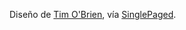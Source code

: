 

Diseño de [Tim O'Brien](http://t413.com/), vía [SinglePaged](https://github.com/t413/SinglePaged).
